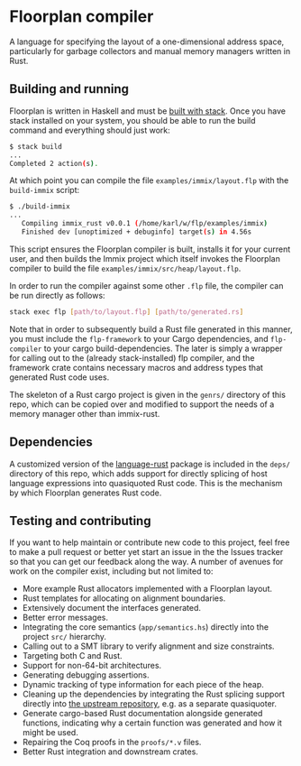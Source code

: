 # Floorplan compiler

A language for specifying the layout of a one-dimensional address space, particularly
for garbage collectors and manual memory managers written in Rust.

## Building and running

Floorplan is written in Haskell and must be [built with stack](https://docs.haskellstack.org/en/stable/README/).
Once you have stack installed on your system, you should be able to run the build
command and everything should just work:

```bash
$ stack build
...
Completed 2 action(s).
```

At which point you can compile the file `examples/immix/layout.flp` with
the `build-immix` script:

```bash
$ ./build-immix
...
   Compiling immix_rust v0.0.1 (/home/karl/w/flp/examples/immix)
   Finished dev [unoptimized + debuginfo] target(s) in 4.56s
```

This script ensures the Floorplan compiler is built, installs it for your current
user, and then builds the Immix project which itself invokes the Floorplan compiler
to build the file `examples/immix/src/heap/layout.flp`.

In order to run the compiler against some other `.flp` file, the compiler can
be run directly as follows:

```bash
stack exec flp [path/to/layout.flp] [path/to/generated.rs]
```

Note that in order to subsequently build a Rust file generated in this manner,
you must include the `flp-framework` to your Cargo dependencies, and `flp-compiler`
to your cargo build-dependencies. The later is simply a wrapper for calling out
to the (already stack-installed) flp compiler, and the framework crate contains
necessary macros and address types that generated Rust code uses.

The skeleton of a Rust cargo project is given in the `genrs/` directory of this
repo, which can be copied over and modified to support the needs of a memory
manager other than immix-rust.

## Dependencies

A customized version of the [language-rust](https://github.com/harpocrates/language-rust)
package is included in the `deps/` directory of this repo, which adds support for
directly splicing of host language expressions into quasiquoted Rust code. This is the
mechanism by which Floorplan generates Rust code.

## Testing and contributing

If you want to help maintain or contribute new code to this project, feel free to
make a pull request or better yet start an issue in the the Issues tracker so that
you can get our feedback along the way. A number of avenues for work on the compiler
exist, including but not limited to:

- More example Rust allocators implemented with a Floorplan layout.
- Rust templates for allocating on alignment boundaries.
- Extensively document the interfaces generated.
- Better error messages.
- Integrating the core semantics (`app/semantics.hs`) directly into the project
  `src/` hierarchy.
- Calling out to a SMT library to verify alignment and size constraints.
- Targeting both C and Rust.
- Support for non-64-bit architectures.
- Generating debugging assertions.
- Dynamic tracking of type information for each piece of the heap.
- Cleaning up the dependencies by integrating the Rust splicing support directly
  into [the upstream repository](https://github.com/harpocrates/language-rust),
  e.g. as a separate quasiquoter.
- Generate cargo-based Rust documentation alongside generated functions, indicating
  why a certain function was generated and how it might be used.
- Repairing the Coq proofs in the `proofs/*.v` files.
- Better Rust integration and downstream crates.

